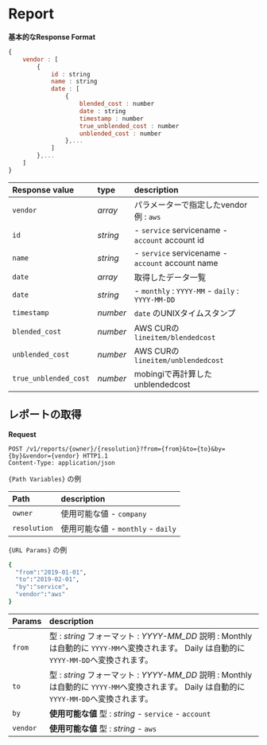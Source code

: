 # Report

**基本的なResponse Format**

```javascript
{
    vendor : [
        {
            id : string
            name : string
            date : [
                {
                    blended_cost : number
                    date : string
                    timestamp : number
                    true_unblended_cost : number
                    unblended_cost : number
                },...
            ]
        },...
    ]
}
```

| Response value | type | description |
| :--- | :--- | :--- |
| `vendor` | _array_ | パラメーターで指定したvendor 例 : `aws` |
| `id` | _string_ | - `service` servicename    - `account` account id |
| `name` | _string_ | - `service` servicename    - `account` account name |
| `date` | _array_ | 取得したデータ一覧 |
| `date` | _string_ | - `monthly` : `YYYY-MM`   - `daily` : `YYYY-MM-DD` |
| `timestamp` | _number_ | `date` のUNIXタイムスタンプ |
| `blended_cost` | _number_ | AWS CURの `lineitem/blendedcost` |
| `unblended_cost` | _number_ | AWS CURの `lineitem/unblendedcost` |
| `true_unblended_cost` | _number_ | mobingiで再計算したunblendedcost |

## レポートの取得

**Request**

```http
POST /v1/reports/{owner}/{resolution}?from={from}&to={to}&by={by}&vendor={vendor} HTTP1.1
Content-Type: application/json
```

`{Path Variables}` の例

| Path | description |
| :--- | :--- |
| `owner` | 使用可能な値   - `company` |
| `resolution` | 使用可能な値   - `monthly`   - `daily` |

`{URL Params}` の例

```ruby
{
  "from":"2019-01-01",
  "to":"2019-02-01",
  "by":"service",
  "vendor":"aws"
}
```

| Params | description |
| :--- | :--- |
| `from` | 型 : _string_   フォーマット : _YYYY-MM\_DD_   説明 :   Monthly は自動的に `YYYY-MM`へ変換されます。   Daily は自動的に `YYYY-MM-DD`へ変換されます。  |
| `to` | 型 : _string_   フォーマット : _YYYY-MM\_DD_   説明 :   Monthly は自動的に `YYYY-MM`へ変換されます。   Daily は自動的に `YYYY-MM-DD`へ変換されます。  |
| `by` | **使用可能な値**   型 : _string_   - `service`   - `account` |
| `vendor` | **使用可能な値**   型 : _string_   - `aws` |

